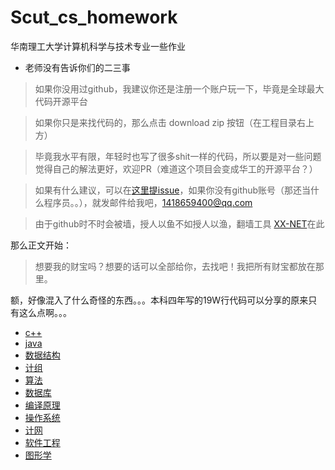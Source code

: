 # Scut_cs_homework

华南理工大学计算机科学与技术专业一些作业

  - 老师没有告诉你们的二三事

  > 如果你没用过github，我建议你还是注册一个账户玩一下，毕竟是全球最大代码开源平台

  > 如果你只是来找代码的，那么点击 download zip 按钮（在工程目录右上方）

  > 毕竟我水平有限，年轻时也写了很多shit一样的代码，所以要是对一些问题觉得自己的解法更好，欢迎PR（难道这个项目会变成华工的开源平台？）

  > 如果有什么建议，可以在[这里提issue](https://github.com/ahangchen/Scut_cs_homework/issues/new)，如果你没有github账号（那还当什么程序员。。），就发邮件给我吧，1418659400@qq.com

  > 由于github时不时会被墙，授人以鱼不如授人以渔，翻墙工具 [XX-NET](https://github.com/XX-net/XX-Net)在此
  
那么正文开始：

  > 想要我的财宝吗？想要的话可以全部给你，去找吧！我把所有财宝都放在那里。
  
  额，好像混入了什么奇怪的东西。。。本科四年写的19W行代码可以分享的原来只有这么点啊。。。
  
  - [c++](c++)
  - [java](java)
  - [数据结构](数据结构)
  - [计组](计组)
  - [算法](算法)
  - [数据库](数据库)
  - [编译原理](编译原理)
  - [操作系统](操作系统)
  - [计网](计网)
  - [软件工程](软件工程)
  - [图形学](图形学)
  
